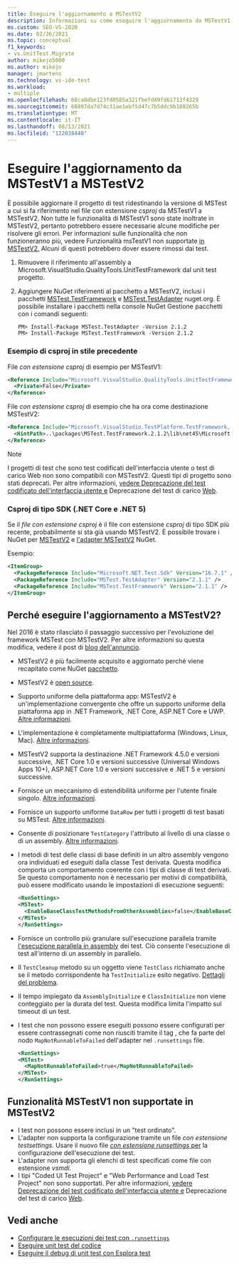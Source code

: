 ```yaml
---
title: Eseguire l'aggiornamento a MSTestV2
description: Informazioni su come eseguire l'aggiornamento da MSTestV1 a MSTestV2
ms.custom: SEO-VS-2020
ms.date: 02/26/2021
ms.topic: conceptual
f1_keywords:
- vs.UnitTest.Migrate
author: mikejo5000
ms.author: mikejo
manager: jmartens
ms.technology: vs-ide-test
ms.workload:
- multiple
ms.openlocfilehash: 68ca8dbe123fd0585a321fbefd49fd61713f4329
ms.sourcegitcommit: 68897da7d74c31ae1ebf5d47c7b5ddc9b108265b
ms.translationtype: MT
ms.contentlocale: it-IT
ms.lasthandoff: 08/13/2021
ms.locfileid: "122038448"
---
```

# <a name="upgrade-from-mstestv1-to-mstestv2"></a>Eseguire l'aggiornamento da MSTestV1 a MSTestV2

È possibile aggiornare il progetto di test ridestinando la versione di MSTest a cui si fa riferimento nel file con estensione *csproj* da MSTestV1 a MSTestV2. Non tutte le funzionalità di MSTestV1 sono state inoltrate in MSTestV2, pertanto potrebbero essere necessarie alcune modifiche per risolvere gli errori. Per informazioni sulle funzionalità che non funzioneranno più, vedere Funzionalità msTestV1 non supportate [in MSTestV2.](#mstestv1-features-that-are-not-supported-in-mstestv2) Alcuni di questi potrebbero dover essere rimossi dai test.

1. Rimuovere il riferimento all'assembly a Microsoft.VisualStudio.QualityTools.UnitTestFramework dal unit test progetto.
2. Aggiungere NuGet riferimenti al pacchetto a MSTestV2, inclusi i pacchetti [MSTest.TestFramework](https://www.nuget.org/packages/MSTest.TestFramework) e [MSTest.TestAdapter](https://www.nuget.org/packages/MSTest.TestAdapter/) nuget.org. È possibile installare i pacchetti nella console NuGet Gestione pacchetti con i comandi seguenti:

    ```console
    PM> Install-Package MSTest.TestAdapter -Version 2.1.2
    PM> Install-Package MSTest.TestFramework -Version 2.1.2
    ```

### <a name="old-style-csproj-example"></a>Esempio di csproj in stile precedente

File *con estensione csproj* di esempio per MSTestV1:

```xml
<Reference Include="Microsoft.VisualStudio.QualityTools.UnitTestFramework, Version=10.0.0.0, Culture=neutral, PublicKeyToken=b03f5f7f11d50a3a, processorArchitecture=MSIL">
  <Private>False</Private>
</Reference>
```

File *con estensione csproj* di esempio che ha ora come destinazione MSTestV2:

```xml
<Reference Include="Microsoft.VisualStudio.TestPlatform.TestFramework, Version=14.0.0.0, Culture=neutral, PublicKeyToken=b03f5f7f11d50a3a, processorArchitecture=MSIL">
  <HintPath>..\packages\MSTest.TestFramework.2.1.2\lib\net45\Microsoft.VisualStudio.TestPlatform.TestFramework.dll</HintPath>
</Reference>
```

> [!NOTE]
> I progetti di test che sono test codificati dell'interfaccia utente o test di carico Web non sono compatibili con MSTestV2. Questi tipi di progetto sono stati deprecati. Per altre informazioni, [vedere Deprecazione del test codificato dell'interfaccia utente e](https://devblogs.microsoft.com/devops/changes-to-coded-ui-test-in-visual-studio-2019/) Deprecazione del test di carico [Web](https://devblogs.microsoft.com/devops/cloud-based-load-testing-service-eol/).

### <a name="sdk-style-csproj-net-core-and-net-5"></a>Csproj di tipo SDK (.NET Core e .NET 5)

Se il *file con estensione csproj* è il file con estensione *csproj* di tipo SDK più recente, probabilmente si sta già usando MSTestV2. È possibile trovare i NuGet per [MSTestV2](https://www.nuget.org/packages/MSTest.TestFramework) e [l'adapter MSTestV2](https://www.nuget.org/packages/MSTest.TestAdapter/) NuGet.

Esempio:

```xml
<ItemGroup>
  <PackageReference Include="Microsoft.NET.Test.Sdk" Version="16.7.1" />
  <PackageReference Include="MSTest.TestAdapter" Version="2.1.1" />
  <PackageReference Include="MSTest.TestFramework" Version="2.1.1" />
</ItemGroup>
```

## <a name="why-upgrade-to-mstestv2"></a>Perché eseguire l'aggiornamento a MSTestV2?

Nel 2016 è stato rilasciato il passaggio successivo per l'evoluzione del framework MSTest con MSTestV2. Per altre informazioni su questa modifica, vedere il post di [blog dell'annuncio](https://devblogs.microsoft.com/devops/taking-the-mstest-framework-forward-with-mstest-v2/).

* MSTestV2 è più facilmente acquisito e aggiornato perché viene recapitato come NuGet [pacchetto](https://www.nuget.org/packages/MSTest.TestFramework/).
* MSTestV2 è [open source](https://github.com/microsoft/testfx).
* Supporto uniforme della piattaforma app: MSTestV2 è un'implementazione convergente che offre un supporto uniforme della piattaforma app in .NET Framework, .NET Core, ASP.NET Core e UWP. [Altre informazioni](https://blogs.msdn.microsoft.com/devops/2016/09/01/announcing-mstest-v2-framework-support-for-net-core-1-0-rtm/).
* L'implementazione è completamente multipiattaforma (Windows, Linux, Mac). [Altre informazioni](https://blogs.msdn.microsoft.com/devops/2017/04/05/mstest-v2-is-open-source/).
* MSTestV2 supporta la destinazione .NET Framework 4.5.0 e versioni successive, .NET Core 1.0 e versioni successive (Universal Windows Apps 10+), ASP.NET Core 1.0 e versioni successive e .NET 5 e versioni successive.
* Fornisce un meccanismo di estendibilità uniforme per l'utente finale singolo. [Altre informazioni](https://blogs.msdn.microsoft.com/devops/2017/07/18/extending-mstest-v2/).
* Fornisce un supporto uniforme `DataRow` per tutti i progetti di test basati su MSTest. [Altre informazioni](https://blogs.msdn.microsoft.com/devops/2017/02/25/mstest-v2-now-and-ahead/).
* Consente di posizionare `TestCategory` l'attributo al livello di una classe o di un assembly. [Altre informazioni](https://blogs.msdn.microsoft.com/devops/2017/02/25/mstest-v2-now-and-ahead/).
* I metodi di test delle classi di base definiti in un altro assembly vengono ora individuati ed eseguiti dalla classe Test derivata. Questa modifica comporta un comportamento coerente con i tipi di classe di test derivati. Se questo comportamento non è necessario per motivi di compatibilità, può essere modificato usando le impostazioni di esecuzione seguenti:

    ```xml
    <RunSettings>    
    <MSTest> 
      <EnableBaseClassTestMethodsFromOtherAssemblies>false</EnableBaseClassTestMethodsFromOtherAssemblies> 
    </MSTest> 
    </RunSettings>
    ```

* Fornisce un controllo più granulare sull'esecuzione parallela tramite [l'esecuzione parallela in assembly](https://github.com/Microsoft/testfx-docs/blob/master/RFCs/004-In-Assembly-Parallel-Execution.md) dei test. Ciò consente l'esecuzione di test all'interno di un assembly in parallelo.
* Il `TestCleanup` metodo su un oggetto viene `TestClass` richiamato anche se il metodo corrispondente ha `TestInitialize` esito negativo. [Dettagli del problema](https://github.com/Microsoft/testfx/issues/250).
* Il tempo impiegato da `AssemblyInitialize` e `ClassInitialize` non viene conteggiato per la durata del test. Questa modifica limita l'impatto sul timeout di un test.
* I test che non possono essere eseguiti possono essere configurati per essere contrassegnati come non riusciti tramite il tag , che fa parte del nodo `MapNotRunnableToFailed` dell'adapter nel `.runsettings` file.

    ```xml
    <RunSettings>    
    <MSTest> 
      <MapNotRunnableToFailed>true</MapNotRunnableToFailed> 
    </MSTest> 
    </RunSettings>
    ```

## <a name="mstestv1-features-that-are-not-supported-in-mstestv2"></a>Funzionalità MSTestV1 non supportate in MSTestV2

*   I test non possono essere inclusi in un "test ordinato".
*   L'adapter non supporta la configurazione tramite un file *con estensione testsettings.* Usare il nuovo file [ *con estensione runsettings* per](../test/configure-unit-tests-by-using-a-dot-runsettings-file.md) la configurazione dell'esecuzione dei test.
*   L'adapter non supporta gli elenchi di test specificati come file con estensione *vsmdi.*
*   I tipi "Coded UI Test Project" e "Web Performance and Load Test Project" non sono supportati. Per altre informazioni, [vedere Deprecazione del test codificato dell'interfaccia utente e](https://devblogs.microsoft.com/devops/changes-to-coded-ui-test-in-visual-studio-2019/) Deprecazione del test di carico [Web](https://devblogs.microsoft.com/devops/cloud-based-load-testing-service-eol/).

## <a name="see-also"></a>Vedi anche

- [Configurare le esecuzioni dei test con `.runsettings`](../test/configure-unit-tests-by-using-a-dot-runsettings-file.md)
- [Eseguire unit test del codice](../test/unit-test-your-code.md)
- [Eseguire il debug di unit test con Esplora test](../test/debug-unit-tests-with-test-explorer.md)
